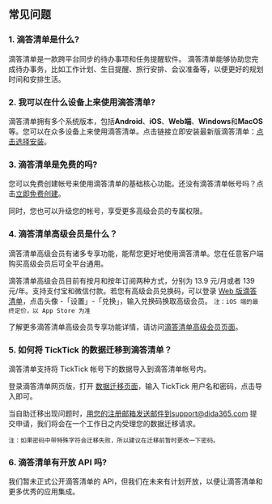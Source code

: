 ## 常见问题

### 1.  滴答清单是什么?

滴答清单是一款跨平台同步的待办事项和任务提醒软件。 滴答清单能够协助您完成待办事务，比如工作计划、生日提醒、旅行安排、会议准备等，以便更好的规划时间和安排生活。

### 2.  我可以在什么设备上来使用滴答清单?

滴答清单拥有多个系统版本，包括**Android**、**iOS**、**Web端**、**Windows**和**MacOS**等。您可以在众多设备上来使用滴答清单。点击链接立即安装最新版滴答清单：[点击选择安装](https://www.dida365.com/about/download)。

### 3.  滴答清单是免费的吗?

您可以免费创建帐号来使用滴答清单的基础核心功能。还没有滴答清单帐号吗？点击[立即免费创建](https://dida365.com/signup)。

同时，您也可以升级您的帐号，享受更多高级会员的专属权限。

### 4.  滴答清单高级会员是什么？

滴答清单高级会员有诸多专享功能，能帮您更好地使用滴答清单。您在任意客户端购买高级会员后可全平台通用。

滴答清单高级会员目前有按月和按年订阅两种方式，分别为 13.9 元/月或者 139 元/年。支持支付宝和微信付款。若您有高级会员兑换码，可以登录 [Web 版滴答清单](https://dida365.com/)，点击头像 -「设置」-「兑换」，输入兑换码换取高级会员。
`注：iOS 端的最终定价，以 App Store 为准` 


了解更多滴答清单高级会员专享功能详情，请访问[滴答清单高级会员页面](https://www.dida365.com/about/upgrade)。 

### 5.  如何将 TickTick 的数据迁移到滴答清单？

滴答清单支持将 TickTick 帐号下的数据导入到滴答清单帐号内。

登录滴答清单网页版，打开 [数据迁移页面](http://dida365.com/import/#ticktick)，输入 TickTick 用户名和密码，点击导入即可。 

当自助迁移出现问题时，用您的注册邮箱发送邮件到support@dida365.com 提交申请，我们将会在一个工作日之内受理您的数据迁移请求。

`注：如果密码中带特殊字符会迁移失败，所以建议在迁移前暂时更改一下密码。`

### 6.  滴答清单有开放 API 吗?

我们暂未正式公开滴答清单的 API，但我们在未来有计划开放，以便让滴答清单和更多优秀的应用集成。

